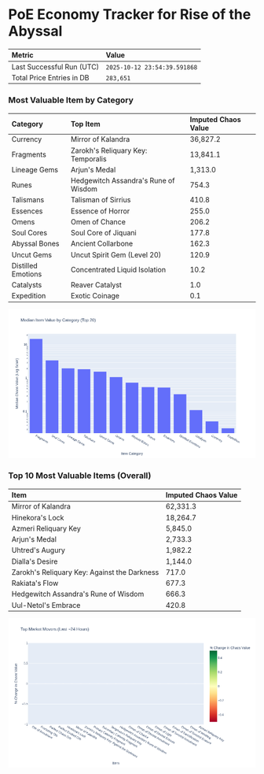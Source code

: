 # PoE Economy Tracker for Rise of the Abyssal

<!-- START_MAINTENANCE -->
| Metric | Value |
|:---|:---|
| Last Successful Run (UTC) | `2025-10-12 23:54:39.591868` |
| Total Price Entries in DB | `283,651` |

<!-- END_MAINTENANCE -->

<!-- START_DATAFRAME_DEBUG -->
<!-- END_DATAFRAME_DEBUG -->

<!-- START_CATEGORY_ANALYSIS -->
### Most Valuable Item by Category
| Category | Top Item | Imputed Chaos Value |
| :--- | :--- | :--- |
| Currency | Mirror of Kalandra | 36,827.2 |
| Fragments | Zarokh's Reliquary Key: Temporalis | 13,841.1 |
| Lineage Gems | Arjun's Medal | 1,313.0 |
| Runes | Hedgewitch Assandra's Rune of Wisdom | 754.3 |
| Talismans | Talisman of Sirrius | 410.8 |
| Essences | Essence of Horror | 255.0 |
| Omens | Omen of Chance | 206.2 |
| Soul Cores | Soul Core of Jiquani | 177.8 |
| Abyssal Bones | Ancient Collarbone | 162.3 |
| Uncut Gems | Uncut Spirit Gem (Level 20) | 120.9 |
| Distilled Emotions | Concentrated Liquid Isolation | 10.2 |
| Catalysts | Reaver Catalyst | 1.0 |
| Expedition | Exotic Coinage | 0.1 |


![Category Analysis Chart](charts/category_analysis.png)
<!-- END_ANALYSIS -->

<!-- START_ANALYSIS -->
### Top 10 Most Valuable Items (Overall)
| Item | Imputed Chaos Value |
| :--- | :--- |
| Mirror of Kalandra | 62,331.3 |
| Hinekora's Lock | 18,264.7 |
| Azmeri Reliquary Key | 5,845.0 |
| Arjun's Medal | 2,733.3 |
| Uhtred's Augury | 1,982.2 |
| Dialla's Desire | 1,144.0 |
| Zarokh's Reliquary Key: Against the Darkness | 717.0 |
| Rakiata's Flow | 677.3 |
| Hedgewitch Assandra's Rune of Wisdom | 666.3 |
| Uul-Netol's Embrace | 420.8 |


![Market Movers Chart](charts/market_movers.png)
<!-- END_ANALYSIS -->
